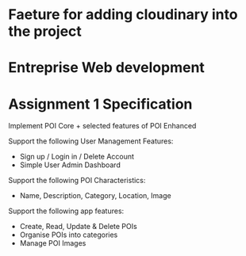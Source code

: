
Faeture for adding cloudinary into the project
=======
# Entreprise Web development
# Assignment 1 Specification

Implement POI Core + selected features of POI Enhanced

Support the following User Management Features:
- Sign up / Login in / Delete Account
- Simple User Admin Dashboard

Support the following POI Characteristics:
- Name, Description, Category, Location, Image

Support the following app features:
- Create, Read, Update & Delete POIs
- Organise POIs into categories
- Manage POI Images


